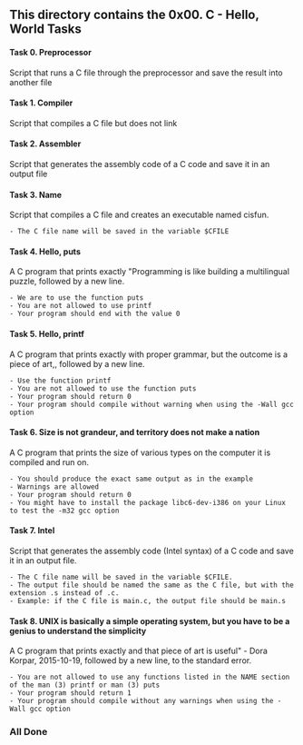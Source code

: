 ## This directory contains the 0x00. C - Hello, World Tasks

#### Task 0. Preprocessor
Script that runs a C file through the preprocessor and save the result into another file

#### Task 1. Compiler
Script that compiles a C file but does not link

#### Task 2. Assembler
Script that generates the assembly code of a C code and save it in an output file

#### Task 3. Name
Script that compiles a C file and creates an executable named cisfun.

```
- The C file name will be saved in the variable $CFILE
```

#### Task 4. Hello, puts
A C program that prints exactly "Programming is like building a multilingual puzzle, followed by a new line.

```
- We are to use the function puts
- You are not allowed to use printf
- Your program should end with the value 0
```

#### Task 5. Hello, printf
A C program that prints exactly with proper grammar, but the outcome is a piece of art,, followed by a new line.

```
- Use the function printf
- You are not allowed to use the function puts
- Your program should return 0
- Your program should compile without warning when using the -Wall gcc option
```

#### Task 6. Size is not grandeur, and territory does not make a nation
A C program that prints the size of various types on the computer it is compiled and run on.

```
- You should produce the exact same output as in the example
- Warnings are allowed
- Your program should return 0
- You might have to install the package libc6-dev-i386 on your Linux to test the -m32 gcc option
```

#### Task 7. Intel
Script that generates the assembly code (Intel syntax) of a C code and save it in an output file.

```
- The C file name will be saved in the variable $CFILE.
- The output file should be named the same as the C file, but with the extension .s instead of .c.
- Example: if the C file is main.c, the output file should be main.s
```

#### Task 8. UNIX is basically a simple operating system, but you have to be a genius to understand the simplicity
A C program that prints exactly and that piece of art is useful" - Dora Korpar, 2015-10-19, followed by a new line, to the standard error.

```
- You are not allowed to use any functions listed in the NAME section of the man (3) printf or man (3) puts
- Your program should return 1
- Your program should compile without any warnings when using the -Wall gcc option
```

### All Done
